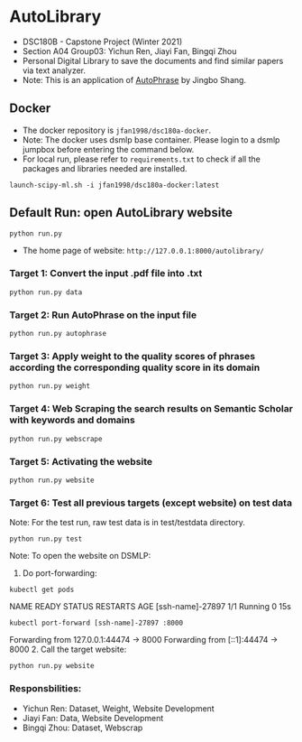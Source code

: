# AutoLibrary
- DSC180B - Capstone Project (Winter 2021)
- Section A04 Group03: Yichun Ren, Jiayi Fan, Bingqi Zhou
- Personal Digital Library to save the documents and find similar papers via text analyzer.
- Note: This is an application of [AutoPhrase](https://github.com/shangjingbo1226/AutoPhrase) by Jingbo Shang.

## Docker
- The docker repository is `jfan1998/dsc180a-docker`.
- Note: The docker uses dsmlp base container. Please login to a dsmlp jumpbox before entering the command below.
- For local run, please refer to `requirements.txt` to check if all the packages and libraries needed are installed.
```
launch-scipy-ml.sh -i jfan1998/dsc180a-docker:latest
```

## Default Run: open AutoLibrary website
```
python run.py
```
- The home page of website: `http://127.0.0.1:8000/autolibrary/`
### Target 1: Convert the input .pdf file into .txt
```
python run.py data
```
### Target 2: Run AutoPhrase on the input file
```
python run.py autophrase
```
### Target 3: Apply weight to the quality scores of phrases according the corresponding quality score in its domain
```
python run.py weight
```
### Target 4: Web Scraping the search results on Semantic Scholar with keywords and domains
```
python run.py webscrape
```
### Target 5: Activating the website
```
python run.py website
```
### Target 6: Test all previous targets (except website) on test data
Note: For the test run, raw test data is in test/testdata directory.
```
python run.py test
```
Note: To open the website on DSMLP:
1. Do port-forwarding:
```
kubectl get pods
```
NAME          READY   STATUS    RESTARTS   AGE
[ssh-name]-27897   1/1     Running   0          15s

```
kubectl port-forward [ssh-name]-27897 :8000
```
Forwarding from 127.0.0.1:44474 -> 8000
Forwarding from [::1]:44474 -> 8000
2. Call the target website:
```
python run.py website
```
### Responsbilities: 
- Yichun Ren: Dataset, Weight, Website Development
- Jiayi Fan: Data, Website Development
- Bingqi Zhou: Dataset, Webscrap
